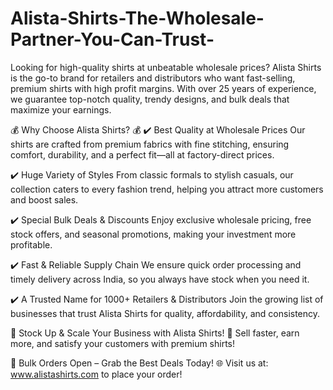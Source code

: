 # Alista-Shirts-The-Wholesale-Partner-You-Can-Trust-
Looking for high-quality shirts at unbeatable wholesale prices? Alista Shirts is the go-to brand for retailers and distributors who want fast-selling, premium shirts with high profit margins. With over 25 years of experience, we guarantee top-notch quality, trendy designs, and bulk deals that maximize your earnings.

💰 Why Choose Alista Shirts? 💰
✔️ Best Quality at Wholesale Prices
Our shirts are crafted from premium fabrics with fine stitching, ensuring comfort, durability, and a perfect fit—all at factory-direct prices.

✔️ Huge Variety of Styles
From classic formals to stylish casuals, our collection caters to every fashion trend, helping you attract more customers and boost sales.

✔️ Special Bulk Deals & Discounts
Enjoy exclusive wholesale pricing, free stock offers, and seasonal promotions, making your investment more profitable.

✔️ Fast & Reliable Supply Chain
We ensure quick order processing and timely delivery across India, so you always have stock when you need it.

✔️ A Trusted Name for 1000+ Retailers & Distributors
Join the growing list of businesses that trust Alista Shirts for quality, affordability, and consistency.

🚀 Stock Up & Scale Your Business with Alista Shirts! 🚀
Sell faster, earn more, and satisfy your customers with premium shirts!

📢 Bulk Orders Open – Grab the Best Deals Today!
🌐 Visit us at: www.alistashirts.com to place your order!
